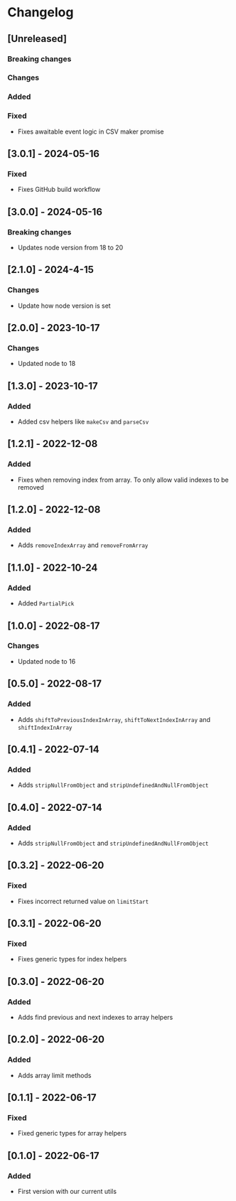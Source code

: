 # Changelog

<!-- All notable changes to this project will be documented in this file.

The format is based on [Keep a Changelog](https://keepachangelog.com/en/1.0.0/),
and this project adheres to [Semantic Versioning](https://semver.org/spec/v2.0.0.html).

## [Unreleased]

### **Breaking changes**

### Changes

### Added

### Fixed -->

## [Unreleased]

### **Breaking changes**

### Changes

### Added

### Fixed

- Fixes awaitable event logic in CSV maker promise

## [3.0.1] - 2024-05-16

### Fixed

- Fixes GitHub build workflow

## [3.0.0] - 2024-05-16

### **Breaking changes**

- Updates node version from 18 to 20

## [2.1.0] - 2024-4-15

### Changes

- Update how node version is set

## [2.0.0] - 2023-10-17

### Changes

- Updated node to 18

## [1.3.0] - 2023-10-17

### Added

- Added csv helpers like `makeCsv` and `parseCsv`

## [1.2.1] - 2022-12-08

### Added

- Fixes when removing index from array. To only allow valid indexes to be removed

## [1.2.0] - 2022-12-08

### Added

- Adds `removeIndexArray` and `removeFromArray`

## [1.1.0] - 2022-10-24

### Added

- Added `PartialPick`

## [1.0.0] - 2022-08-17

### Changes

- Updated node to 16

## [0.5.0] - 2022-08-17

### Added

- Adds `shiftToPreviousIndexInArray`, `shiftToNextIndexInArray` and `shiftIndexInArray`

## [0.4.1] - 2022-07-14

### Added

- Adds `stripNullFromObject` and `stripUndefinedAndNullFromObject`

## [0.4.0] - 2022-07-14

### Added

- Adds `stripNullFromObject` and `stripUndefinedAndNullFromObject`

## [0.3.2] - 2022-06-20

### Fixed

- Fixes incorrect returned value on `limitStart`

## [0.3.1] - 2022-06-20

### Fixed

- Fixes generic types for index helpers

## [0.3.0] - 2022-06-20

### Added

- Adds find previous and next indexes to array helpers

## [0.2.0] - 2022-06-20

### Added

- Adds array limit methods

## [0.1.1] - 2022-06-17

### Fixed

- Fixed generic types for array helpers

## [0.1.0] - 2022-06-17

### Added

- First version with our current utils
